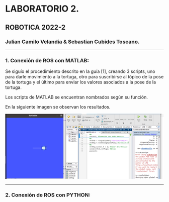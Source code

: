 # LABORATORIO 2.
## ROBOTICA 2022-2
### Julian Camilo Velandia & Sebastian Cubides Toscano.
***
### 1. Conexión de ROS con MATLAB:

Se siguío el procedimiento descrito en la guía [1], creando 3 scripts, uno para darle movimiento a la tortuga, otro para suscribirse al tópico de la pose de la tortuga y el último para enviar los valores asociados a la pose de la tortuga. 

Los scripts de MATLAB se encuentran nombrados según su función.

En la siguiente imagen se observan los resultados.

![SSTurtleMatlab](SSTurtleMatlab.png)
***
### 2. Conexión de ROS con PYTHON:


